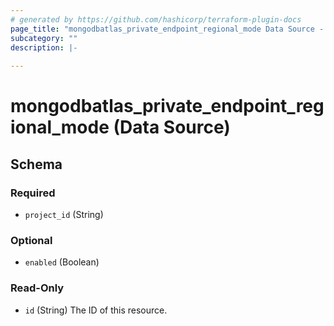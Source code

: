 ```yaml
---
# generated by https://github.com/hashicorp/terraform-plugin-docs
page_title: "mongodbatlas_private_endpoint_regional_mode Data Source - terraform-provider-mongodbatlas"
subcategory: ""
description: |-
  
---
```


# mongodbatlas_private_endpoint_regional_mode (Data Source)





<!-- schema generated by tfplugindocs -->
## Schema

### Required

- `project_id` (String)

### Optional

- `enabled` (Boolean)

### Read-Only

- `id` (String) The ID of this resource.

